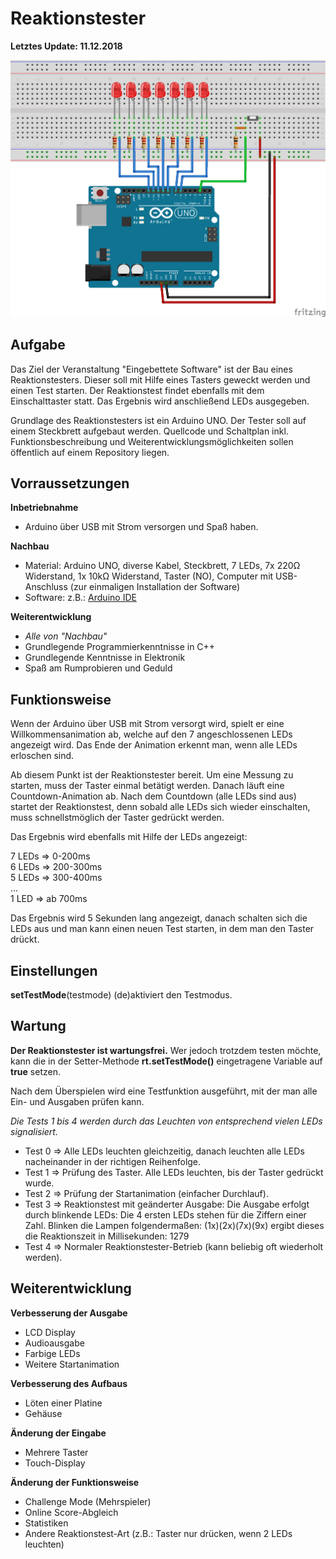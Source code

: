 # Reaktionstester

**Letztes Update: 11.12.2018**

![Bild](https://raw.githubusercontent.com/maiksicks/fhwedel-reaktionstester/master/images/reaktionstester_steckplatine.png)

## Aufgabe

Das Ziel der Veranstaltung "Eingebettete Software" ist der Bau eines Reaktionstesters. Dieser soll mit Hilfe eines Tasters geweckt werden und einen Test starten. Der Reaktionstest findet ebenfalls mit dem Einschalttaster statt. Das Ergebnis wird anschließend LEDs ausgegeben. 

Grundlage des Reaktionstesters ist ein Arduino UNO. Der Tester soll auf einem Steckbrett aufgebaut werden. Quellcode und Schaltplan inkl. Funktionsbeschreibung und Weiterentwicklungsmöglichkeiten sollen öffentlich auf einem Repository liegen.

## Vorraussetzungen

**Inbetriebnahme**

- Arduino über USB mit Strom versorgen und Spaß haben.

**Nachbau**

- Material: Arduino UNO, diverse Kabel, Steckbrett, 7 LEDs, 7x 220Ω Widerstand, 1x 10kΩ Widerstand, Taster (NO), Computer mit USB-Anschluss (zur einmaligen Installation der Software)
- Software: z.B.: [Arduino IDE](https://www.arduino.cc/en/Main/Software)

**Weiterentwicklung**

- _Alle von "Nachbau"_
- Grundlegende Programmierkenntnisse in C++
- Grundlegende Kenntnisse in Elektronik
- Spaß am Rumprobieren und Geduld

## Funktionsweise

Wenn der Arduino über USB mit Strom versorgt wird, spielt er eine Willkommensanimation ab, welche auf den 7 angeschlossenen LEDs angezeigt wird. Das Ende der Animation erkennt man, wenn alle LEDs erloschen sind.

Ab diesem Punkt ist der Reaktionstester bereit. Um eine Messung zu starten, muss der Taster einmal betätigt werden. Danach läuft eine Countdown-Animation ab. Nach dem Countdown (alle LEDs sind aus) startet der Reaktionstest, denn sobald alle LEDs sich wieder einschalten, muss schnellstmöglich der Taster gedrückt werden.

Das Ergebnis wird ebenfalls mit Hilfe der LEDs angezeigt:

7 LEDs => 0-200ms<br>
6 LEDs => 200-300ms<br>
5 LEDs => 300-400ms<br>
...<br>
1 LED => ab 700ms

Das Ergebnis wird 5 Sekunden lang angezeigt, danach schalten sich die LEDs aus und man kann einen neuen Test starten, in dem man den Taster drückt.

## Einstellungen

**setTestMode**(<bool>testmode) 
(de)aktiviert den Testmodus. 

## Wartung

**Der Reaktionstester ist wartungsfrei.** Wer jedoch trotzdem testen möchte, kann die in der Setter-Methode **rt.setTestMode()** eingetragene Variable auf **true** setzen.

Nach dem Überspielen wird eine Testfunktion ausgeführt, mit der man alle Ein- und Ausgaben prüfen kann.

_Die Tests 1 bis 4 werden durch das Leuchten von entsprechend vielen LEDs signalisiert._

- Test 0 => Alle LEDs leuchten gleichzeitig, danach leuchten alle LEDs nacheinander in der richtigen Reihenfolge.
- Test 1 => Prüfung des Taster. Alle LEDs leuchten, bis der Taster gedrückt wurde.
- Test 2 => Prüfung der Startanimation (einfacher Durchlauf).
- Test 3 => Reaktionstest mit geänderter Ausgabe: Die Ausgabe erfolgt durch blinkende LEDs: Die 4 ersten LEDs stehen für die Ziffern einer Zahl. Blinken die Lampen folgendermaßen: (1x)(2x)(7x)(9x) ergibt dieses die Reaktionszeit in Millisekunden: 1279
- Test 4 => Normaler Reaktionstester-Betrieb (kann beliebig oft wiederholt werden).

## Weiterentwicklung

**Verbesserung der Ausgabe**
- LCD Display
- Audioausgabe
- Farbige LEDs
- Weitere Startanimation

**Verbesserung des Aufbaus**
- Löten einer Platine
- Gehäuse

**Änderung der Eingabe**
- Mehrere Taster
- Touch-Display

**Änderung der Funktionsweise**
- Challenge Mode (Mehrspieler)
- Online Score-Abgleich
- Statistiken
- Andere Reaktionstest-Art (z.B.: Taster nur drücken, wenn 2 LEDs leuchten)
